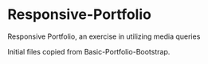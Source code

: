 # Responsive-Portfolio

Responsive Portfolio, an exercise in utilizing media queries

Initial files copied from Basic-Portfolio-Bootstrap.